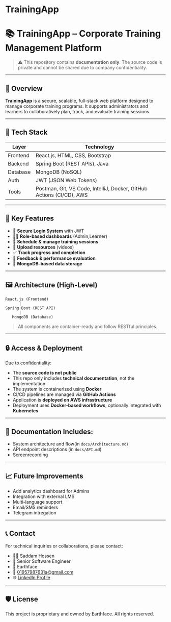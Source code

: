 # TrainingApp

# 📚 TrainingApp – Corporate Training Management Platform

> ⚠️ This repository contains **documentation only**. The source code is private and cannot be shared due to company confidentiality.

---

## 📌 Overview

**TrainingApp** is a secure, scalable, full-stack web platform designed to manage corporate training programs. It supports administrators and learners to collaboratively plan, track, and evaluate training sessions.

---

## 🧰 Tech Stack

| Layer      | Technology            |
|------------|------------------------|
| Frontend   | React.js, HTML, CSS, Bootstrap |
| Backend    | Spring Boot (REST APIs), Java |
| Database   | MongoDB (NoSQL)        |
| Auth       | JWT (JSON Web Tokens)  |
| Tools      | Postman, Git, VS Code, IntelliJ, Docker, GitHub Actions (CI/CD), AWS
---

## 🎯 Key Features

- 🔐 **Secure Login System** with JWT
- 🧑‍💼 **Role-based dashboards** (Admin,Learner)
- 📆 **Schedule & manage training sessions**
- 📎 **Upload resources** (videos)
- ✅ **Track progress and completion**
- 📝 **Feedback & performance evaluation**
- 🧾 **MongoDB-based data storage**

---

## 🖼️ Architecture (High-Level)

```
React.js (Frontend)
      |
Spring Boot (REST API)
      |
   MongoDB (Database)
```

> All components are container-ready and follow RESTful principles.

---

## 🔒 Access & Deployment

Due to confidentiality:
- The **source code is not public**
- This repo only includes **technical documentation**, not the implementation
- The system is containerized using **Docker**
- CI/CD pipelines are managed via **GitHub Actions**
- Application is **deployed on AWS infrastructure**
- Deployment uses **Docker-based workflows**, optionally integrated with **Kubernetes**

---

## 📌 Documentation Includes:

- System architecture and flow(in `docs/Architecture.md`)
- API endpoint descriptions (in `docs/API.md`)
- Screenrecording

---

## 📈 Future Improvements

- Add analytics dashboard for Admins
- Integration with external LMS
- Multi-language support
- Email/SMS reminders
- Telegram intregation

---

## 📞 Contact

For technical inquiries or collaborations, please contact:

- 👨‍💼  Saddam Hossen
- 💼  Senior Software Engineer 
- 🏢  Earthface  
- 📧  01957987631a@gmail.com  
- 🌐 [LinkedIn Profile](https://linkedin.com/in/saddam-hossen-619a81174)

---

## 🛡️ License

This project is proprietary and owned by Earthface. All rights reserved.
